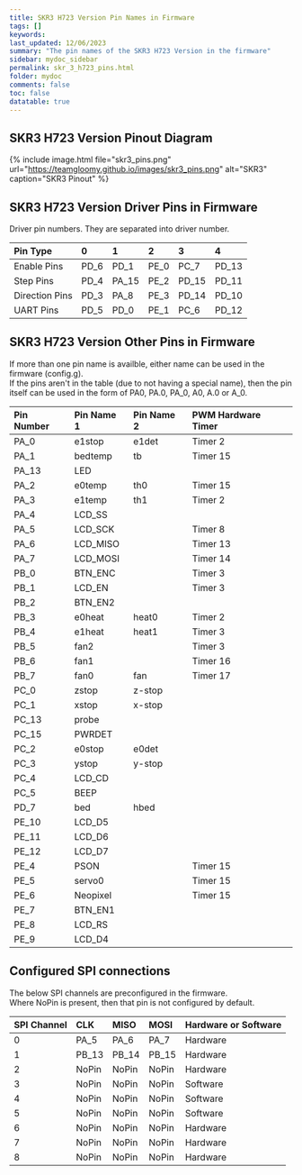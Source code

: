 ```yaml
---
title: SKR3 H723 Version Pin Names in Firmware
tags: []
keywords: 
last_updated: 12/06/2023
summary: "The pin names of the SKR3 H723 Version in the firmware"
sidebar: mydoc_sidebar
permalink: skr_3_h723_pins.html
folder: mydoc
comments: false
toc: false
datatable: true
---
```


## SKR3 H723 Version Pinout Diagram

{% include image.html file="skr3_pins.png" url="https://teamgloomy.github.io/images/skr3_pins.png" alt="SKR3" caption="SKR3 Pinout" %}

## SKR3 H723 Version Driver Pins in Firmware

Driver pin numbers. They are separated into driver number.

<div class="datatable-begin"></div>

|Pin Type|0|1|2|3|4|
| :------------- |:-------------|:-------------|:-------------|:-------------|:-------------|
|Enable Pins|PD_6|PD_1|PE_0|PC_7|PD_13|
|Step Pins|PD_4|PA_15|PE_2|PD_15|PD_11|
|Direction Pins|PD_3|PA_8|PE_3|PD_14|PD_10|
|UART Pins|PD_5|PD_0|PE_1|PC_6|PD_12|

<div class="datatable-end"></div>

## SKR3 H723 Version Other Pins in Firmware 

If more than one pin name is availble, either name can be used in the firmware (config.g).  
If the pins aren't in the table (due to not having a special name), then the pin itself can be used in the form of PA0, PA.0, PA_0, A0, A.0 or A_0.  

<div class="datatable-begin"></div>

|Pin Number|Pin Name 1|Pin Name 2|PWM Hardware Timer|
| :------------- |:-------------|:-------------|:-------------|
|PA_0|e1stop|e1det|Timer 2|
|PA_1|bedtemp|tb|Timer 15|
|PA_13|LED|||
|PA_2|e0temp|th0|Timer 15|
|PA_3|e1temp|th1|Timer 2|
|PA_4|LCD_SS|||
|PA_5|LCD_SCK||Timer 8|
|PA_6|LCD_MISO||Timer 13|
|PA_7|LCD_MOSI||Timer 14|
|PB_0|BTN_ENC||Timer 3|
|PB_1|LCD_EN||Timer 3|
|PB_2|BTN_EN2|||
|PB_3|e0heat|heat0|Timer 2|
|PB_4|e1heat|heat1|Timer 3|
|PB_5|fan2||Timer 3|
|PB_6|fan1||Timer 16|
|PB_7|fan0|fan|Timer 17|
|PC_0|zstop|z-stop||
|PC_1|xstop|x-stop||
|PC_13|probe|||
|PC_15|PWRDET|||
|PC_2|e0stop|e0det||
|PC_3|ystop|y-stop||
|PC_4|LCD_CD|||
|PC_5|BEEP|||
|PD_7|bed|hbed||
|PE_10|LCD_D5|||
|PE_11|LCD_D6|||
|PE_12|LCD_D7|||
|PE_4|PSON||Timer 15|
|PE_5|servo0||Timer 15|
|PE_6|Neopixel||Timer 15|
|PE_7|BTN_EN1|||
|PE_8|LCD_RS|||
|PE_9|LCD_D4|||

<div class="datatable-end"></div>

## Configured SPI connections

The below SPI channels are preconfigured in the firmware.  
Where NoPin is present, then that pin is not configured by default.  

<div class="datatable-begin"></div>

|SPI Channel| CLK | MISO | MOSI | Hardware or Software |
| :------------- |:-------------|:-------------|:-------------|:-------------|
|0|PA_5|PA_6|PA_7|Hardware|
|1|PB_13|PB_14|PB_15|Hardware|
|2|NoPin|NoPin|NoPin|Hardware|
|3|NoPin|NoPin|NoPin|Software|
|4|NoPin|NoPin|NoPin|Software|
|5|NoPin|NoPin|NoPin|Software|
|6|NoPin|NoPin|NoPin|Hardware|
|7|NoPin|NoPin|NoPin|Hardware|
|8|NoPin|NoPin|NoPin|Hardware|

<div class="datatable-end"></div>
